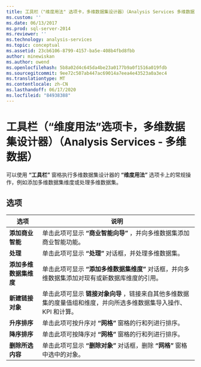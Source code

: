 ```yaml
---
title: 工具栏（"维度用法" 选项卡，多维数据集设计器）（Analysis Services 多维数据） |Microsoft Docs
ms.custom: ''
ms.date: 06/13/2017
ms.prod: sql-server-2014
ms.reviewer: ''
ms.technology: analysis-services
ms.topic: conceptual
ms.assetid: 23cb6106-8799-4157-ba5e-408b4fbd8fbb
author: minewiskan
ms.author: owend
ms.openlocfilehash: 5b8a02d4c645da4be23a0177b9a0f1516a019fdb
ms.sourcegitcommit: 9ee72c507ab447ac69014a7eea4e43523a0a3ec4
ms.translationtype: MT
ms.contentlocale: zh-CN
ms.lasthandoff: 06/17/2020
ms.locfileid: "84938388"
---
```

# <a name="toolbar-dimension-usage-tab-cube-designer-analysis-services---multidimensional-data"></a>工具栏（“维度用法”选项卡，多维数据集设计器）（Analysis Services - 多维数据）
  可以使用 **“工具栏”** 窗格执行多维数据集设计器的 **“维度用法”** 选项卡上的常规操作，例如添加多维数据集维度或处理多维数据集。  
  
## <a name="options"></a>选项  
  
|选项|说明|  
|------------|-----------------|  
|**添加商业智能**|单击此项可显示 **“商业智能向导”** ，并向多维数据集添加商业智能功能。|  
|**处理**|单击此项可显示 **“处理”** 对话框，并处理多维数据集。|  
|**添加多维数据集维度**|单击此项可显示 **“添加多维数据集维度”** 对话框，并向多维数据集添加对现有或新数据库维度的引用。|  
|**新建链接对象**|单击此项可显示 **链接对象向导** ，链接来自其他多维数据集的度量值组和维度，并向所选多维数据集导入操作、KPI 和计算。|  
|**升序排序**|单击此项可按升序对 **“网格”** 窗格的行和列进行排序。|  
|**降序排序**|单击此项可按降序对 **“网格”** 窗格的行和列进行排序。|  
|**删除所选内容**|单击此项可显示 **“删除对象”** 对话框，删除 **“网格”** 窗格中选中的对象。|  
  
  
